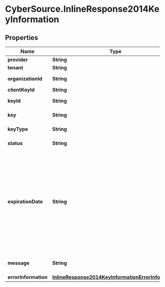 # CyberSource.InlineResponse2014KeyInformation

## Properties
Name | Type | Description | Notes
------------ | ------------- | ------------- | -------------
**provider** | **String** | Provider name  | [optional] 
**tenant** | **String** | Tenant name  | [optional] 
**organizationId** | **String** | Organization Id  | [optional] 
**clientKeyId** | **String** | Client key Id  | [optional] 
**keyId** | **String** | Key Serial Number  | [optional] 
**key** | **String** | Value of the key  | [optional] 
**keyType** | **String** | Type of the key  | [optional] 
**status** | **String** | The status of the key  | [optional] 
**expirationDate** | **String** | The expiration time in UTC. `Format: YYYY-MM-DDThh:mm:ssZ` Example 2016-08-11T22:47:57Z equals August 11, 2016, at 22:47:57 (10:47:57 p.m.). The T separates the date and the time. The Z indicates UTC.  | [optional] 
**message** | **String** | Message in case of failed key  | [optional] 
**errorInformation** | [**InlineResponse2014KeyInformationErrorInformation**](InlineResponse2014KeyInformationErrorInformation.md) |  | [optional] 


